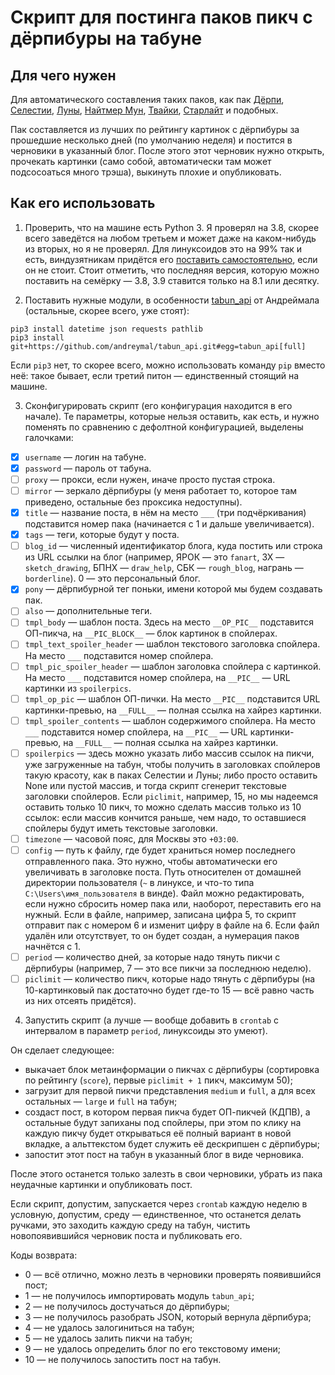 # Скрипт для постинга паков пикч с дёрпибуры на табуне

## Для чего нужен

Для автоматического составления таких паков, как пак [Дёрпи](https://tabun.everypony.ru/blog/I_love_Derpy/197952.html), [Селестии](https://tabun.everypony.ru/blog/Order_of_Celestia/197945.html), [Луны](https://tabun.everypony.ru/blog/Order_of_Luna/197980.html), [Найтмер Мун](https://tabun.everypony.ru/blog/vyxefcetrg787cowg/197829.html), [Твайки](https://tabun.everypony.ru/blog/Twilight/197978.html), [Старлайт](https://tabun.everypony.ru/blog/equalitychurch/197920.html) и подобных.

Пак составляется из лучших по рейтингу картинок с дёрпибуры за прошедшие несколько дней (по умолчанию неделя) и постится в черновики в указанный блог. После этого этот черновик нужно открыть, прочекать картинки (само собой, автоматически там может подсосоаться много трэша), выкинуть плохие и опубликовать.

## Как его использовать

1. Проверить, что на машине есть Python 3. Я проверял на 3.8, скорее всего заведётся на любом третьем и может даже на каком-нибудь из вторых, но я не проверял. Для линуксоидов это на 99% так и есть, виндузятникам придётся его [поставить самостоятельно](https://www.python.org/downloads/), если он не стоит. Стоит отметить, что последняя версия, которую можно поставить на семёрку — 3.8, 3.9 ставится только на 8.1 или десятку.

2. Поставить нужные модули, в особенности [tabun_api](https://andreymal.org/tabun/api_doc/main.html) от Андреймала (остальные, скорее всего, уже стоят):
```
pip3 install datetime json requests pathlib
pip3 install git+https://github.com/andreymal/tabun_api.git#egg=tabun_api[full]
```
Если `pip3` нет, то скорее всего, можно использовать команду `pip` вместо неё: такое бывает, если третий питон — единственный стоящий на машине.

3. Сконфигурировать скрипт (его конфигурация находится в его начале). Те параметры, которые нельзя оставить, как есть, и нужно поменять по сравнению с дефолтной конфигурацией, выделены галочками:

* [x] `username` — логин на табуне.
* [x] `password` — пароль от табуна.
* [ ] `proxy` — прокси, если нужен, иначе просто пустая строка.
* [ ] `mirror` — зеркало дёрпибуры (у меня работает то, которое там приведено, остальные без проксика недоступны).
* [x] `title` — название поста, в нём на место `___` (три подчёркивания) подставится номер пака (начинается с 1 и дальше увеличивается).
* [x] `tags` — теги, которые будут у поста.
* [ ] `blog_id` — численный идентификатор блога, куда постить или строка из URL ссылки на блог (например, ЯРОК — это `fanart`, ЗХ — `sketch_drawing`, БПНХ — `draw_help`, СБК — `rough_blog`, награнь — `borderline`). 0 — это персональный блог.
* [x] `pony` — дёрпибурной тег поньки, имени которой мы будем создавать пак.
* [ ] `also` — дополнительные теги.
* [ ] `tmpl_body` — шаблон поста. Здесь на место `__OP_PIC__` подставится ОП-пикча, на `__PIC_BLOCK__` — блок картинок в спойлерах.
* [ ] `tmpl_text_spoiler_header` — шаблон текстового заголовка спойлера. На место `___` подставится номер спойлера.
* [ ] `tmpl_pic_spoiler_header` — шаблон заголовка спойлера с картинкой. На место `___` подставится номер спойлера, на `__PIC__` — URL картинки из `spoilerpics`.
* [ ] `tmpl_op_pic` — шаблон ОП-пички. На место `__PIC__` подставится URL картинки-превью, на `__FULL__` — полная ссылка на хайрез картинки.
* [ ] `tmpl_spoiler_contents` — шаблон содержимого спойлера. На место `___` подставится номер спойлера, на `__PIC__` — URL картинки-превью, на `__FULL__` — полная ссылка на хайрез картинки.
* [ ] `spoilerpics` — здесь можно указать либо массив ссылок на пикчи, уже загруженные на табун, чтобы получить в заголовках спойлеров такую красоту, как в паках Селестии и Луны; либо просто оставить None или пустой массив, и тогда скрипт сгенерит текстовые заголовки спойлеров. Если `piclimit`, например, 15, но мы надеемся оставить только 10 пикч, то можно сделать массив только из 10 ссылок: если массив кончится раньше, чем надо, то оставшиеся спойлеры будут иметь текстовые заголовки.
* [ ] `timezone` — часовой пояс, для Москвы это `+03:00`.
* [ ] `config` — путь к файлу, где будет храниться номер последнего отправленного пака. Это нужно, чтобы автоматически его увеличивать в заголовке поста. Путь относителен от домашней директории пользователя (`~` в линуксе, и что-то типа `C:\Users\имя_пользователя` в винде). Файл можно редактировать, если нужно сбросить номер пака или, наоборот, переставить его на нужный. Если в файле, например, записана цифра 5, то скрипт отправит пак с номером 6 и изменит цифру в файле на 6. Если файл удалён или отсутствует, то он будет создан, а нумерация паков начнётся с 1.
* [ ] `period` — количество дней, за которые надо тянуть пикчи с дёрпибуры (например, 7 — это все пикчи за последнюю неделю).
* [ ] `piclimit` — количество пикч, которые надо тянуть с дёрпибуры (на 10-картинковый пак достаточно будет где-то 15 — всё равно часть из них отсеять придётся).

4. Запустить скрипт (а лучше — вообще добавить в `crontab` с интервалом в параметр `period`, линуксоиды это умеют).

Он сделает следующее:

* выкачает блок метаинформации о пикчах с дёрпибуры (сортировка по рейтингу (`score`), первые `piclimit + 1` пикч, максимум 50);
* загрузит для первой пикчи представления `medium` и `full`, а для всех остальных — `large` и `full` на табун;
* создаст пост, в котором первая пикча будет ОП-пикчей (КДПВ), а остальные будут запиханы под спойлеры, при этом по клику на каждую пикчу будет открываться её полный вариант в новой вкладке, а альттекстом будет служить её дескрипшен с дёрпибуры;
* запостит этот пост на табун в указанный блог в виде черновика.

После этого останется только залезть в свои черновики, убрать из пака неудачные картинки и опубликовать пост.

Если скрипт, допустим, запускается через `crontab` каждую неделю в условную, допустим, среду — единственное, что останется делать ручками, это заходить каждую среду на табун, чистить новопоявившийся черновик поста и публиковать его.

Коды возврата:
* 0 — всё отлично, можно лезть в черновики проверять появившийся пост;
* 1 — не получилось импортировать модуль `tabun_api`;
* 2 — не получилось достучаться до дёрпибуры;
* 3 — не получилось разобрать JSON, который вернула дёрпибура;
* 4 — не удалось залогиниться на табун;
* 5 — не удалось залить пикчи на табун;
* 9 — не удалось определить блог по его текстовому имени;
* 10 — не получилось запостить пост на табун.
